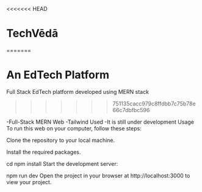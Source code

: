 <<<<<<< HEAD
# TechVēdā
=======
# An EdTech Platform
Full Stack EdTech platform developed using MERN stack
>>>>>>> 751135cacc979c8ffdbb7c75b78e66c7dbfbc596

-Full-Stack MERN Web
-Tailwind Used
-It is still under development
Usage
To run this web on your computer, follow these steps:

Clone the repository to your local machine.

Install the required packages. 

cd
npm install
Start the development server:

npm run dev
Open the project in your browser at http://localhost:3000 to view your project.

